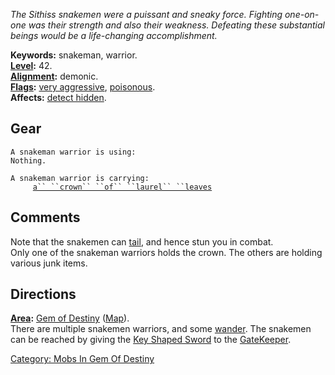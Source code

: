 *The Sithiss snakemen were a puissant and sneaky force. Fighting
one-on-one was their strength and also their weakness. Defeating these
substantial beings would be a life-changing accomplishment.*

**Keywords:** snakeman, warrior.  
**[Level](Level "wikilink"):** 42.  
**[Alignment](Alignment "wikilink"):** demonic.  
**[Flags](:Category:_Mob_Types "wikilink"):** [very
aggressive](Aggressive_Mobs "wikilink"),
[poisonous](Biting_Mobs "wikilink").  
**Affects:** [detect hidden](Detect_Hidden "wikilink").  

## Gear

`A snakeman warrior is using:`  
`Nothing.`

`A snakeman warrior is carrying:`  
`     `[`a`` ``crown`` ``of`` ``laurel`` ``leaves`](Crown_Of_Laurel_Leaves "wikilink")

## Comments

Note that the snakemen can [tail](Racial_Tail "wikilink"), and hence
stun you in combat.  
Only one of the snakeman warriors holds the crown. The others are
holding various junk items.  

## Directions

**[Area](:Category:_Areas "wikilink"):** [Gem of
Destiny](:Category:_Gem_Of_Destiny "wikilink")
([Map](Gem_Of_Destiny_Map "wikilink")).  
There are multiple snakemen warriors, and some
[wander](Wandering_Mobs "wikilink"). The snakemen can be reached by
giving the [Key Shaped Sword](Key_Shaped_Sword "wikilink") to the
[GateKeeper](GateKeeper "wikilink").

[Category: Mobs In Gem Of
Destiny](Category:_Mobs_In_Gem_Of_Destiny "wikilink")

